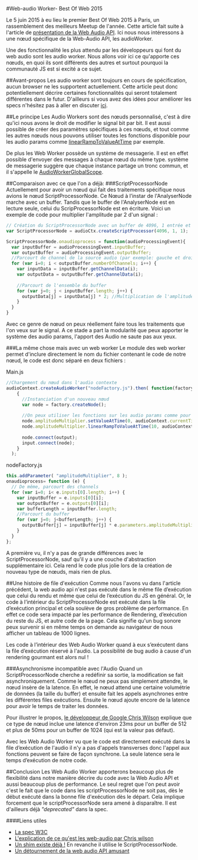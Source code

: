 #Web-audio Worker- Best Of Web 2015

Le 5 juin 2015 à eu lieu le premier Best Of Web 2015 à Paris, un rassemblement des meilleurs Meetup de l'année. Cette article fait suite à l'article de [présentation de la Web Audio API](https://github.com/FBerthelot/web-audio-api-examples/blob/gh-pages/the_post.md). Ici nous nous intéressons à une nœud spécifique de la Web-Audio API, les audioWorker.

Une des fonctionnalité les plus attendu par les développeurs qui font du web audio sont les audio worker. Nous allons voir ici ce qu'apporte ces nœuds, en quoi ils sont différents des autres et surtout pourquoi la communauté JS est si excité a ce sujet.

##Avant-propos
Les audio worker sont toujours en cours de spécification, aucun browser ne les supportent actuellement. Cette article peut donc potentiellement décrire certaines fonctionnalités qui seront totalement différentes dans le futur. D'ailleurs si vous avez des idées pour améliorer les specs n'hésitez pas à aller en discuter [ici](https://github.com/WebAudio/web-audio-api/issues).

##Le principe
Les Audio Workers sont des nœuds personnalisé, c'est à dire qu'ici nous avons le droit de modifier le signal bit par bit. Il est aussi possible de créer des paramètres spécifiques à ces nœuds, et tout comme les autres nœuds nous pouvons utiliser toutes les fonctions disponible pour les audio params comme [linearRampToValueAtTime](http://webaudio.github.io/web-audio-api/#methods-3) par exemple.

De plus les Web Worker possède un système de messagerie. Il est en effet possible d'envoyer des messages à chaque nœud du même type.  système de messagerie suggère que chaque instance partage un tronc commun, et il s'appelle le [AudioWorkerGlobalScope](http://webaudio.github.io/web-audio-api/#idl-def-AudioWorkerGlobalScope).

##Comparaison avec ce que l'on a déjà:
###ScriptProcessorNode
Actuellement pour avoir un nœud qui fait des traitements spécifique nous avions le nœud ScriptProcessorNode. Ce Nœud à l’instar de l'AnalyserNode marche avec un buffer. Tandis que le buffer de l'AnalyserNode est en lecture seule, celui du ScripProcessorNode est en écriture. Voici un exemple de code pour multiplier l'amplitude par 2 d'un signal :
```javascript
// Création du ScriptProcessorNode avec un buffer de 4096, 1 entrée et 1 sortie
var ScriptProcessorNode = audioCtx.createScriptProcessor(4096, 1, 1);

ScriptProcessorNode.onaudioprocess = function(audioProcessingEvent){
  var inputBuffer = audioProcessingEvent.inputBuffer;
  var outputBuffer = audioProcessingEvent.outputBuffer;
  //Parcourt de channel de la source audio (par exemple: gauche et droite en stéréo)
  for (var i=0; i < outputBuffer.numberOfChannels; i++) {
    var inputData = inputBuffer.getChannelData(i);
    var outputData = outputBuffer.getChannelData(i);
    
    //Parcourt de l'ensemble du buffer 
    for (var j=0; j < inputBuffer.length; j++) {
      outputData[j] = inputData[j] * 2; //Multiplication de l'amplitude par 2      
    }
  }
}
```
Avec ce genre de nœud on peux réellement faire tous les traitements que l'on veux sur le signal. A ce stade a part la modularité que peux apporter le système des audio params, l'apport des Audio ne saute pas aux yeux.

###La même chose mais avec un web worker
Le module des web worker permet d'inclure directement le nom du fichier contenant le code de notre nœud, le code est donc séparé en deux fichiers : 

Main.js
```javascript
//Chargement du nœud dans l'audio contexte
audioContext.createAudioWorker("nodeFactory.js").then( function(factory) 
    {
      //Instanciation d'un nouveau nœud 
      var node = factory.createNode();
      
      //On peux utiliser les fonctions sur les audio params comme pour les autres nœud
      node.amplitudeMultiplier.setValueAtTime(0, audioContext.currentTime);
      node.amplitudeMultiplier.linearRampToValueAtTime(10, audioContext.currentTime + 10);
      
      node.connect(output); 
      input.connect(node);
    }
  );
```
nodeFactory.js
```javascript
this.addParameter( "amplitudeMultiplier", 8 );
onaudioprocess= function (e) {
  // De même, parcourt des channels
  for (var i=0; i< e.inputs[0].length; i++) {
    var inputBuffer = e.inputs[0][i];
    var outputBuffer = e.outputs[0][i];
    var bufferLength = inputBuffer.length;
    //Parcourt du buffer
    for (var j=0; j<bufferLength; j++) {
      outputBuffer[j] = inputBuffer[j] * e.parameters.amplitudeMultiplier;
    }
  }
};
```
A première vu, il n'y a pas de grande différences avec le ScriptProcessorNode, sauf qu'il y a une couche d'abstraction supplémentaire ici. Cela rend le code plus jolie lors de la création de nouveau type de nœuds, mais rien de plus.

##Une histoire de file d'exécution
Comme nous l'avons vu dans l'article précédent, la web audio api n'est pas exécuté dans le même file d’exécution que celui du rendu et même que celui de l’exécution du JS en général.
Or, le code à l’intérieur du ScriptProcessorNode est exécuté dans la file d’exécution principal et cela soulève de gros problème de performance. En effet ce code sera impacté par les performance de Rendering, d’exécution du reste du JS, et autre code de la page. Cela signifie qu'un bug sonore peux survenir si en même temps on demande au navigateur de nous afficher un tableau de 1000 lignes.

Les code à l’intérieur des Web Audio Worker quand à eux s’exécutent dans la file d’exécution réservé à l'audio. La possibilité de bug audio à cause d'un rendering gourmant est alors nul !

###Asynchronisme incompatible avec l'Audio
Quand un ScriptProcessorNode cherche a redéfinir sa sortie, la modification se fait asynchroniquement. Comme le nœud ne peux pas simplement attendre, le nœud insère de la latence. En effet, le nœud attend une certaine volumétrie de données (la taille du buffer) et ensuite fait les appels asynchrones entre les différentes files exécutions. Ensuite le nœud ajoute encore de la latence pour avoir le temps de traiter les données.

Pour illustrer le propos, [le développeur de Google Chris Wilson](https://plus.google.com/+ChrisWilson/posts) explique que ce type de nœud inclue une latence d'environ 23ms pour un buffer de 512 et plus de 50ms pour un buffer de 1024 (qui est la valeur pas défaut).

Avec les Web Audio Worker vu que le code est directement exécuté dans la file d’exécution de l'audio il n'y a pas d'appels transverses donc l'appel aux fonctions peuvent se faire de façon synchrone. La seule latence sera le temps d’exécution de notre code.

##Conclusion
Les Web Audio Worker apporterons beaucoup plus de flexibilité dans notre manière décrire du code avec la Web Audio API et aussi beaucoup plus de performance. Le seul regret que l'on peut avoir c'est le fait que le code dans les scriptProcessorNode ne soit pas, dès le début exécuté dans la bonne file d'exécution dès le départ. Cela implique forcement que le scriptProcessorNode sera amené à disparaître. Il est d'ailleurs déjà *"deprecated"* dans la spec.

####Liens utiles
- [La spec W3C](http://webaudio.github.io/web-audio-api/#the-audioworker-interface)
- [L'explication de ce qu'est les web-audio par Chris wilson](https://plus.google.com/+ChrisWilson/posts/QapzKucPp6Y)  
-  [Un shim existe déjà !](https://github.com/mohayonao/audio-worker-shim) En revanche il utilise le ScriptProcessorNode.
- [Un détournement de la web audio API amusant](https://sudoroom.org/serial-over-webaudio/)